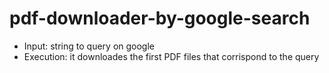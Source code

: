 # pdf-downloader-by-google-search

- Input: string to query on google
- Execution: it downloades the first PDF files that corrispond to the query
